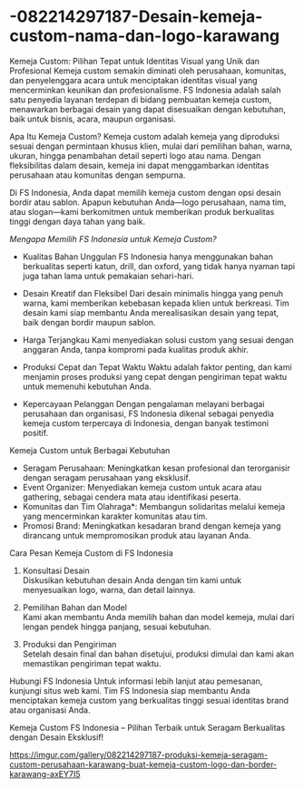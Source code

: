 # -082214297187-Desain-kemeja-custom-nama-dan-logo-karawang
Kemeja Custom: Pilihan Tepat untuk Identitas Visual yang Unik dan Profesional
Kemeja custom semakin diminati oleh perusahaan, komunitas, dan penyelenggara acara untuk menciptakan identitas visual yang mencerminkan keunikan dan profesionalisme. FS Indonesia adalah salah satu penyedia layanan terdepan di bidang pembuatan kemeja custom, menawarkan berbagai desain yang dapat disesuaikan dengan kebutuhan, baik untuk bisnis, acara, maupun organisasi.

Apa Itu Kemeja Custom?
Kemeja custom adalah kemeja yang diproduksi sesuai dengan permintaan khusus klien, mulai dari pemilihan bahan, warna, ukuran, hingga penambahan detail seperti logo atau nama. Dengan fleksibilitas dalam desain, kemeja ini dapat menggambarkan identitas perusahaan atau komunitas dengan sempurna.

Di FS Indonesia, Anda dapat memilih kemeja custom dengan opsi desain bordir atau sablon. Apapun kebutuhan Anda—logo perusahaan, nama tim, atau slogan—kami berkomitmen untuk memberikan produk berkualitas tinggi dengan daya tahan yang baik.

*Mengapa Memilih FS Indonesia untuk Kemeja Custom?*

- Kualitas Bahan Unggulan 
  FS Indonesia hanya menggunakan bahan berkualitas seperti katun, drill, dan oxford, yang tidak hanya nyaman tapi juga tahan lama untuk pemakaian sehari-hari.

- Desain Kreatif dan Fleksibel 
  Dari desain minimalis hingga yang penuh warna, kami memberikan kebebasan kepada klien untuk berkreasi. Tim desain kami siap membantu Anda merealisasikan desain yang tepat, baik dengan bordir maupun sablon.

- Harga Terjangkau
  Kami menyediakan solusi custom yang sesuai dengan anggaran Anda, tanpa kompromi pada kualitas produk akhir.

- Produksi Cepat dan Tepat Waktu 
  Waktu adalah faktor penting, dan kami menjamin proses produksi yang cepat dengan pengiriman tepat waktu untuk memenuhi kebutuhan Anda.

- Kepercayaan Pelanggan 
  Dengan pengalaman melayani berbagai perusahaan dan organisasi, FS Indonesia dikenal sebagai penyedia kemeja custom terpercaya di Indonesia, dengan banyak testimoni positif.

Kemeja Custom untuk Berbagai Kebutuhan

- Seragam Perusahaan: Meningkatkan kesan profesional dan terorganisir dengan seragam perusahaan yang eksklusif.
- Event Organizer: Menyediakan kemeja custom untuk acara atau gathering, sebagai cendera mata atau identifikasi peserta.
- Komunitas dan Tim Olahraga*: Membangun solidaritas melalui kemeja yang mencerminkan karakter komunitas atau tim.
- Promosi Brand: Meningkatkan kesadaran brand dengan kemeja yang dirancang untuk mempromosikan produk atau layanan Anda.

Cara Pesan Kemeja Custom di FS Indonesia

1. Konsultasi Desain  
   Diskusikan kebutuhan desain Anda dengan tim kami untuk menyesuaikan logo, warna, dan detail lainnya.
   
2. Pemilihan Bahan dan Model  
   Kami akan membantu Anda memilih bahan dan model kemeja, mulai dari lengan pendek hingga panjang, sesuai kebutuhan.

3. Produksi dan Pengiriman  
   Setelah desain final dan bahan disetujui, produksi dimulai dan kami akan memastikan pengiriman tepat waktu.

Hubungi FS Indonesia
Untuk informasi lebih lanjut atau pemesanan, kunjungi situs web kami. Tim FS Indonesia siap membantu Anda menciptakan kemeja custom yang berkualitas tinggi sesuai identitas brand atau organisasi Anda.

Kemeja Custom FS Indonesia – Pilihan Terbaik untuk Seragam Berkualitas dengan Desain Eksklusif!


 https://imgur.com/gallery/082214297187-produksi-kemeja-seragam-custom-perusahaan-karawang-buat-kemeja-custom-logo-dan-border-karawang-axEY7I5



